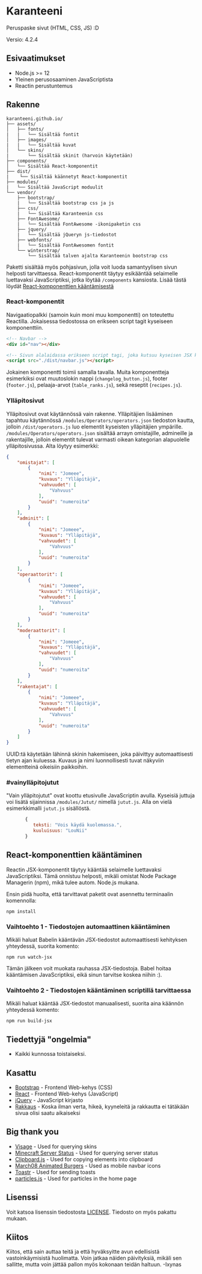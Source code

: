 # Karanteeni

Peruspaske sivut (HTML, CSS, JS) :D

Versio: 4.2.4

## Esivaatimukset

- Node.js >= 12
- Yleinen perusosaaminen JavaScriptista
- Reactin perustuntemus

## Rakenne

```
karanteeni.github.io/
├── assets/
│   ├── fonts/
|   |   └── Sisältää fontit
│   ├── images/
|   |   └── Sisältää kuvat
│   └── skins/
|       └── Sisältää skinit (harvoin käytetään)
├── components/
│   └── Sisältää React-komponentit
├── dist/
|    └── Sisältää käännetyt React-komponentit
├── modules/
|   └── Sisältää JavaScript moduulit
└── vendor/
    ├── bootstrap/
    |   └── Sisältää bootstrap css ja js
    ├── css/
    |   └── Sisältää Karanteenin css
    ├── FontAwesome/
    |   └── Sisältää FontAwesome -ikonipaketin css
    ├── jquery/
    |   └── Sisältää jQueryn js-tiedostot
    ├── webfonts/
    |   └── Sisältää FontAwesomen fontit
    └── winterstrap/
        └── Sisältää talven ajalta Karanteenin bootstrap css
```

Paketti sisältää myös pohjasivun, jolla voit luoda samantyylisen sivun helposti tarvittaessa. React-komponentit täytyy esikääntää selaimelle luettavaksi JavaScriptiksi, jotka löytää `/components` kansiosta. Lisää tästä löydät [React-komponenttien kääntämisestä](#React-komponenttien-kääntäminen)

### React-komponentit

Navigaatiopalkki (samoin kuin moni muu komponentti) on toteutettu Reactilla. Jokaisessa tiedostossa on erikseen script tagit kyseiseen komponenttiin.

```html
<!-- Navbar -->
<div id="nav"></div>

<!-- Sivun alalaidassa erikseen script tagi, joka kutsuu kyseisen JSX komponentin. -->
<script src="./dist/navbar.js"></script>
```

Jokainen komponentti toimii samalla tavalla. Muita komponentteja esimerkiksi ovat muutoslokin nappi (`changelog_button.js`), footer (`footer.js`), pelaaja-arvot (`table_ranks.js`), sekä reseptit (`recipes.js`).

### Ylläpitosivut

Ylläpitosivut ovat käytännössä vain rakenne. Ylläpitäjien lisääminen tapahtuu käytännössä `/modules/Operators/operators.json` tiedoston kautta, jolloin `/dist/operators.js` luo elementit kyseisten ylläpitäjien ympärille. `/modules/Operators/operators.json` sisältää arrayn omistajille, admineille ja rakentajille, jolloin elementit tulevat varmasti oikean kategorian alapuolelle ylläpitosivussa. Alta löytyy esimerkki:

```json
{
    "omistajat": [
        {
            "nimi": "Jomeee",
            "kuvaus": "Ylläpitäjä",
            "vahvuudet": [
                "Vahvuus"
            ],
            "uuid": "numeroita"
        }
    ],
    "adminit": [
        {
            "nimi": "Jomeee",
            "kuvaus": "Ylläpitäjä",
            "vahvuudet": [
                "Vahvuus"
            ],
            "uuid": "numeroita"
        }
    ],
    "operaattorit": [
        {
            "nimi": "Jomeee",
            "kuvaus": "Ylläpitäjä",
            "vahvuudet": [
                "Vahvuus"
            ],
            "uuid": "numeroita"
        }
    ],
    "moderaattorit": [
        {
            "nimi": "Jomeee",
            "kuvaus": "Ylläpitäjä",
            "vahvuudet": [
                "Vahvuus"
            ],
            "uuid": "numeroita"
        }
    ],
    "rakentajat": [
        {
            "nimi": "Jomeee",
            "kuvaus": "Ylläpitäjä",
            "vahvuudet": [
                "Vahvuus"
            ],
            "uuid": "numeroita"
        }
    ]
}
```
UUID:tä käytetään lähinnä skinin hakemiseen, joka päivittyy automaattisesti tietyn ajan kuluessa. Kuvaus ja nimi luonnollisesti tuvat näkyviin elementteinä oikeisiin paikkoihin.

### #vainylläpitojutut

"Vain ylläpitojutut" ovat koottu etusivulle JavaScriptin avulla. Kyseisiä juttuja voi lisätä sijainnissa `/modules/Jutut/` nimellä `jutut.js`. Alla on vielä esimerkkimalli `jutut.js` sisällöstä.

```javascript
       {
          teksti: "Vois käydä kuolemassa.",
          kuuluisuus: "LouNii"
       }
```

## React-komponenttien kääntäminen

Reactin JSX-komponentit täytyy kääntää selaimelle luettavaksi JavaScriptiksi. Tämä onnistuu helposti, mikäli omistat Node Package Managerin (npm), mikä tulee autom. Node.js mukana. 

Ensin pidä huolta, että tarvittavat paketit ovat asennettu terminaalin komennolla:

`npm install`

### Vaihtoehto 1 - Tiedostojen automaattinen kääntäminen

Mikäli haluat Babelin kääntävän JSX-tiedostot automaattisesti kehityksen yhteydessä, suorita komento:

`npm run watch-jsx`

Tämän jälkeen voit muokata rauhassa JSX-tiedostoja. Babel hoitaa kääntämisen JavaScriptiksi, eikä sinun tarvitse koskea niihin :).

### Vaihtoehto 2 - Tiedostojen kääntäminen scriptillä tarvittaessa

Mikäli haluat kääntää JSX-tiedostot manuaalisesti, suorita aina käännön yhteydessä komento:

`npm run build-jsx`


## Tiedettyjä "ongelmia"

* Kaikki kunnossa toistaiseksi.

## Kasattu

* [Bootstrap](https://getbootstrap.com/) - Frontend Web-kehys (CSS)
* [React](https://reactjs.org/) - Frontend Web-kehys (JavaScript)
* [jQuery](https://jquery.com/) - JavaScript kirjasto
* [Rakkaus](https://fi.wikipedia.org/wiki/Rakkaus) - Koska ilman verta, hikeä, kyyneleitä ja rakkautta ei tätäkään sivua olisi saatu aikaiseksi

## Big thank you

* [Visage](https://visage.surgeplay.com/) - Used for querying skins
* [Minecraft Server Status](https://mcsrvstat.us/) - Used for querying server status
* [Clipboard.js](https://clipboardjs.com/) - Used for copying elements into clipboard
* [March08 Animated Burgers](https://march08.github.io/animated-burgers/) - Used as mobile navbar icons
* [Toastr](https://toastrjs.com/) - Used for sending toasts
* [particles.js](https://vincentgarreau.com/particles.js/) - Used for particles in the home page

## Lisenssi

Voit katsoa lisenssin tiedostosta [LICENSE](https://raw.githubusercontent.com/Karanteeni/karanteeni.github.io/master/LICENSE.md). Tiedosto on myös pakattu mukaan.

## Kiitos

Kiitos, että sain auttaa teitä ja että hyväksyitte avun edellisistä vastoinkäymisistä huolimatta. Voin jatkaa näiden päivityksiä, mikäli sen sallitte, mutta voin jättää pallon myös kokonaan teidän haltuun. -Ixynas
